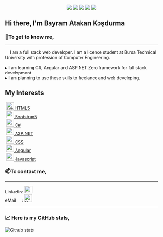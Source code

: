 <p align="center">
    <img src="https://komarev.com/ghpvc/?username=bayramatakankosdurma&color=blueviolet" />
    <img src="https://img.shields.io/github/followers/bayramatakankosdurma?style=social" />
    <img src="https://img.shields.io/github/contributors/bayramatakankosdurma/bayramatakankosdurma" />
    <img src="https://img.shields.io/github/watchers/bayramatakankosdurma/bayramatakankosdurma?style=social" />
    <img src="https://img.shields.io/github/stars/bayramatakankosdurma/bayramatakankosdurma?style=social" />    
</p>

<h2>Hi there, I'm Bayram Atakan Koşdurma</h2>

<h3><strong>💬To get to know me,</strong></h3>
<hr>
&nbsp;&nbsp;&nbsp;&nbsp;I am a full stack web developer. I am a licence student at Bursa Technical University with profession of Computer Engineering.
</br>
</br>
 &#x25B8; I am learning C#, Angular and ASP.NET Zero framework for full stack development.
</br>
 &#x25B8; I am planning to use these skills to freelance and web developing. 

## My Interests
&nbsp;<a href="https://www.w3schools.com/html/" target="_blank"><img src="https://www.vectorlogo.zone/logos/w3_html5/w3_html5-icon.svg" height="25" width="25" alt="HTML5"/>&nbsp;HTML5</a></br>
&nbsp;<a href="https://getbootstrap.com" target="_blank"><img src="https://www.vectorlogo.zone/logos/getbootstrap/getbootstrap-icon.svg" height="25" width="25">&nbsp;Bootstrap5</a></br>
&nbsp;<a href="https://www.w3schools.com/cs/index.php" target="_blank"><img src="https://cdn.worldvectorlogo.com/logos/c--4.svg" height="25" width="25">&nbsp;C#</a></br>
&nbsp;<a href="https://dotnet.microsoft.com/en-us/apps/aspnet" target="_blank"><img src="https://upload.wikimedia.org/wikipedia/commons/thumb/7/7d/Microsoft_.NET_logo.svg/684px-Microsoft_.NET_logo.svg.png" height="25" width="25">&nbsp;ASP.NET</a></br>
&nbsp;<a href="https://www.w3schools.com/css/default.asp" target="_blank"><img src="https://www.vectorlogo.zone/logos/w3_css/w3_css-official.svg" height="25" width="25">&nbsp;CSS</a></br>
&nbsp;<a href="https://angular.io" target="_blank"><img src="https://www.vectorlogo.zone/logos/angular/angular-icon.svg" height="25" width="25">&nbsp;Angular</a><br>
&nbsp;<a href="https://developer.mozilla.org/en-US/docs/Web/JavaScript" target="_blank"><img src="https://www.vectorlogo.zone/logos/javascript/javascript-vertical.svg" height="25" width="25">&nbsp;Javascript</a></br>


<h3><strong>📫To contact me,</strong></h3>
<hr>
LinkedIn:&nbsp;<a href="https://www.linkedin.com/in/bayram-atakan-ko%C5%9Fdurma-1406301a1/" target="_blank"><img src="https://www.vectorlogo.zone/logos/linkedin/linkedin-icon.svg" height="25" width="25" color="red" alt="LinkedIn"></a><br>
eMail&nbsp;&nbsp;&nbsp;&nbsp;&nbsp;:&nbsp;<a href="mailto:atakan.kosdurma@gmail.com" target="_blank"><img src="https://www.vectorlogo.zone/logos/gmail/gmail-icon.svg" height="25" width="25" alt="Gmail"></a><br>
<hr>
<h3><strong>&#x1f4c8; Here is my GitHub stats,</strong></h3>

<!--[![Top Langs](https://github-readme-stats.vercel.app/api/top-langs/?username=bayramatakankosdurma)](https://github.com/bayramatakankosdurma/github-readme-stats)-->
![Github stats](https://github-readme-stats.vercel.app/api?username=bayramatakankosdurma&theme=synthwave&show_icons=true&count_private=true)


<!--
**bayramatakankosdurma/bayramatakankosdurma** is a ✨ _special_ ✨ repository because its `README.md` (this file) appears on your GitHub profile.

Here are some ideas to get you started:
[![Atakan's github stats](https://github-readme-stats.vercel.app/api?username=bayramatakankosdurma)](https://github.com/anuraghazra/github-readme-stats)

- 🔭 I’m currently working on ...
- 🌱 I’m currently learning ...
- 👯 I’m looking to collaborate on ...
- 🤔 I’m looking for help with ...
- 💬 Ask me about ...
- 📫 How to reach me: ...
- 😄 Pronouns: ...
- ⚡ Fun fact: ...
-->
